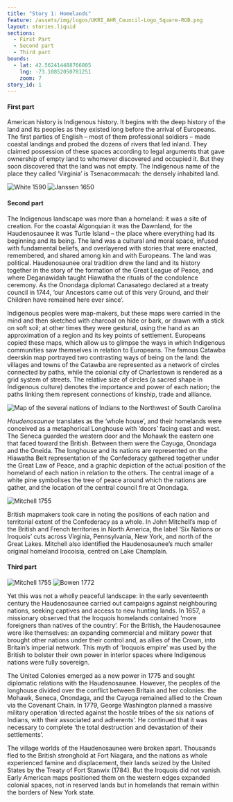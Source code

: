 ```yaml
---
title: "Story 1: Homelands"
feature: /assets/img/logos/UKRI_AHR_Council-Logo_Square-RGB.png
layout: stories.liquid
sections:
  - First Part
  - Second part
  - Third part
bounds:
  - lat: 42.562414488766805
    lng: -73.10852050781251
    zoom: 7
story_id: 1
---
```


#### <a name="first-part"></a>First part

American history is Indigenous history. It begins with the deep history of the land and its peoples as they existed long
before the arrival of Europeans. The first parties of English – most of them professional soldiers – made coastal
landings and probed the dozens of rivers that led inland. They claimed possession of these spaces according to legal
arguments that gave ownership of empty land to whomever discovered and occupied it. But they soon discovered that the
land was not empty. The Indigenous name of the place they called ‘Virginia’ is Tsenacommacah: the densely inhabited
land.

![White 1590](/bcc-11ty/assets/img/stories/story1_1.png "White 1590")
![Janssen 1650](/bcc-11ty/assets/img/stories/story1_2.png "Janssen 1650")

#### <a name="second-part"></a>Second part

The Indigenous landscape was more than a homeland: it was a site of creation. For the coastal Algonquian it was the
Dawnland, for the Haudenosaunee it was Turtle Island – the place where everything had its beginning and its being. The
land was a cultural and moral space, infused with fundamental beliefs, and overlayered with stories that were enacted,
remembered, and shared among kin and with Europeans. The land was political. Haudenosaunee oral tradition drew the land
and its history together in the story of the formation of the Great League of Peace, and where Deganawidah taught
Hiawatha the rituals of the condolence ceremony. As the Onondaga diplomat Canasatego declared at a treaty council in
1744, ‘our Ancestors came out of this very Ground, and their Children have remained here ever since’.

Indigenous peoples were map-makers, but these maps were carried in the mind and then sketched with charcoal on hide or
bark, or drawn with a stick on soft soil; at other times they were gestural, using the hand as an approximation of a
region and its key points of settlement. Europeans copied these maps, which allow us to glimpse the ways in which
Indigenous communities saw themselves in relation to Europeans. The famous Catawba deerskin map portrayed two
contrasting ways of being on the land: the villages and towns of the Catawba are represented as a network of circles
connected by paths, while the colonial city of Charlestown is rendered as a grid system of streets. The relative size of
circles (a sacred shape in Indigenous culture) denotes the importance and power of each nation; the paths linking them
represent connections of kinship, trade and alliance.

![Map of the several nations of Indians to the Northwest of South Carolina](/bcc-11ty/assets/img/stories/story1_3.jpg "Map of the several nations of Indians to the Northwest of South Carolina")

_Haudenosaunee_ translates as the ‘whole house’, and their homelands were conceived as a metaphorical Longhouse with
‘doors’ facing east and west. The Seneca guarded the western door and the Mohawk the eastern one that faced toward the
British. Between them were the Cayuga, Onondaga and the Oneida. The longhouse and its nations are represented on the
Hiawatha Belt representation of the Confederacy gathered together under the Great Law of Peace, and a graphic depiction
of the actual position of the homeland of each nation in relation to the others. The central image of a white pine
symbolises the tree of peace around which the nations are gather, and the location of the central council fire at
Onondaga.

![Mitchell 1755](/bcc-11ty/assets/img/stories/story1_4.jpg "Mitchell 1755")

British mapmakers took care in noting the positions of each nation and territorial extent of the Confederacy as a whole.
In John Mitchell’s map of the British and French territories in North America, the label ‘Six Nations or Iroquois’ cuts
across Virginia, Pennsylvania, New York, and north of the Great Lakes. Mitchell also identified the Haudenosaunee’s much
smaller original homeland Irocoisia, centred on Lake Champlain.

#### <a name="third-part"></a>Third part

![Mitchell 1755](/bcc-11ty/assets/img/stories/story1_5.png "Mitchell 1755")
![Bowen 1772](/bcc-11ty/assets/img/stories/story1_6.png "Bowen 1772")

Yet this was not a wholly peaceful landscape: in the early seventeenth century the Haudenosaunee carried out campaigns
against neighbouring nations, seeking captives and access to new hunting lands. In 1657, a missionary observed that the
Iroquois homelands contained ‘more foreigners than natives of the country’. For the British, the Haudenosaunee were like
themselves: an expanding commercial and military power that brought other nations under their control and, as allies of
the Crown, into Britain’s imperial network. This myth of ‘Iroquois empire’ was used by the British to bolster their own
power in interior spaces where Indigenous nations were fully sovereign.

The United Colonies emerged as a new power in 1775 and sought diplomatic relations with the Haudenosaunee. However, the
peoples of the longhouse divided over the conflict between Britain and her colonies: the Mohawk, Seneca, Onondaga, and
the Cayuga remained allied to the Crown via the Covenant Chain. In 1779, George Washington planned a massive military
operation ‘directed against the hostile tribes of the six nations of Indians, with their associated and adherents’. He
continued that it was necessary to complete ‘the total destruction and devastation of their settlements’.

The village worlds of the Haudenosaunee were broken apart. Thousands fled to the British stronghold at Fort Niagara, and
the nations as whole experienced famine and displacement, their lands seized by the United States by the Treaty of Fort
Stanwix (1784). But the Iroquois did not vanish. Early American maps positioned them on the western edges expanded
colonial spaces, not in reserved lands but in homelands that remain within the borders of New York state.

